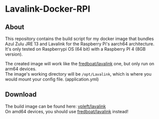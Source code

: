 # Lavalink-Docker-RPI

## About
This repository contains the build script for my docker image that bundles Azul Zulu JRE 13 and Lavalink for the Raspberry Pi's aarch64 architecture. It's only tested on Raspberrypi OS (64 bit) with a Raspberry PI 4 (8GB version).

The created image will work like the [fredboat/lavalink](https://hub.docker.com/r/fredboat/lavalink/) one, but only run on arm64 devices. <br>
The image's working directory will be `/opt/Lavalink`, which is where you would mount your config file. (application.yml)

## Download
The build image can be found here: [vpleft/lavalink](https://hub.docker.com/r/vpleft/lavalink-rpi) <br>
On amd64 devices, you should use [fredboat/lavalink](https://hub.docker.com/r/fredboat/lavalink/) instead!
